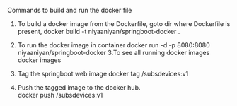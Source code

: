 Commands to build and run the docker file

1. To build a docker image from the Dockerfile,
   goto dir where Dockerfile is present, 
      docker build -t niyaaniyan/springboot-docker . 
2. To run the docker image in container
      docker run -d -p 8080:8080 niyaaniyan/springboot-docker
3.To see all running docker images
      docker images 
3. Tag the springboot web image 
      docker tag <docker ps image id> <your dockerhub userid>/subsdevices:v1

4. Push the tagged image to the docker hub.  
     docker push <your dockerhub userid>/subsdevices:v1
